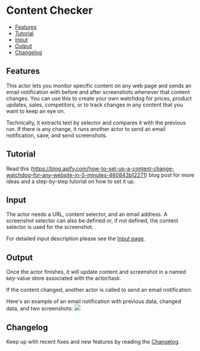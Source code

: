 # Content Checker

<!-- toc start -->
- [Features](#features)
- [Tutorial](#tutorial)
- [Input](#input)
- [Output](#output)
- [Changelog](#changelog)
<!-- toc end -->

## Features

This actor lets you monitor specific content on any web page and sends an email notification with before and after screenshots whenever that content changes. You can use this to create your own watchdog for prices, product updates, sales, competitors, or to track changes in any content that you want to keep an eye on.

Technically, it extracts text by selector and compares it with the previous run. If there is any change, it runs another actor to send an email notification, save, and send screenshots.

## Tutorial
Read this (https://blog.apify.com/how-to-set-up-a-content-change-watchdog-for-any-website-in-5-minutes-460843b12271) blog post for more ideas and a step-by-step tutorial on how to set it up.

## Input

The actor needs a URL, content selector, and an email address. A screenshot selector can also be defined or, if not defined, the content selector is used for the screenshot.

For detailed input description please see the [Input page](https://apify.com/jakubbalada/content-checker).

## Output

Once the actor finishes, it will update content and screenshot in a named key-value store associated with the actor/task.

If the content changed, another actor is called to send an email notification.

Here's an example of an email notification with previous data, changed data, and two screenshots:
<img src="https://apify-uploads-prod.s3.amazonaws.com/XMuiubsWzSFbcQEhs-Screen_Shot_2019-01-02_at_23.23.51.png" style="max-width: 100%" />

## Changelog

Keep up with recent fixes and new features by reading the [Changelog](https://github.com/apify/actor-content-checker/blob/master/CHANGELOG.md).
